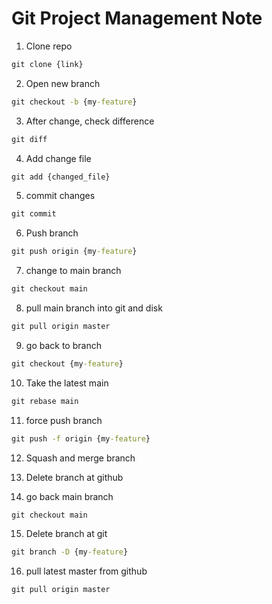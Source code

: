 # Git Project Management Note
1. Clone repo
```cmd
git clone {link}
```

2. Open new branch
```cmd
git checkout -b {my-feature}
```

3. After change, check difference
```cmd
git diff
```

4. Add change file
```cmd
git add {changed_file}
```

5. commit changes
```cmd
git commit
```

6. Push branch
```cmd
git push origin {my-feature}
```

7. change to main branch
```cmd
git checkout main
```

8. pull main branch into git and disk
```cmd
git pull origin master
```

9. go back to branch
```cmd
git checkout {my-feature}
```

10. Take the latest main 
```cmd
git rebase main
```

11. force push branch 
```cmd
git push -f origin {my-feature}
```

12. Squash and merge branch

13. Delete branch at github

14. go back main branch
```cmd
git checkout main
```

15. Delete branch at git
```cmd
git branch -D {my-feature}
```

16. pull latest master from github
```cmd
git pull origin master
```